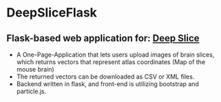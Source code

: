 # DeepSliceFlask #
## Flask-based web application for: [Deep Slice](https://github.com/PolarBean/DeepSlice) ##
- A One-Page-Application that lets users upload images of brain slices, which returns vectors that represent atlas coordinates (Map of the mouse brain)
- The returned vectors can be downloaded as CSV or XML files.
- Backend written in flask, and front-end is utilizing bootstrap and particle.js.

